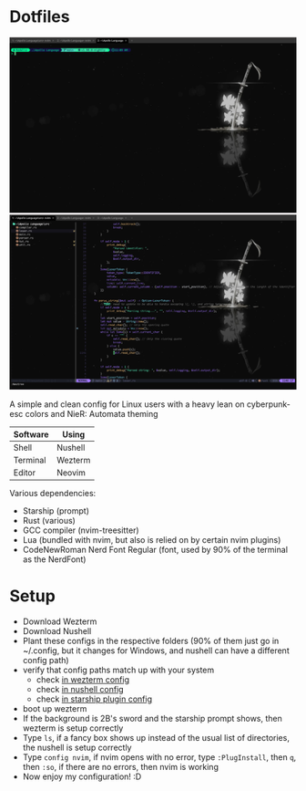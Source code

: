 # Dotfiles

![nushell screenshot](media/screenshot_nu.png)
![nvim screenshot](media/screenshot_nvim.png)

A simple and clean config for Linux users with a heavy lean on cyberpunk-esc colors and NieR: Automata theming


Software | Using
---------|------
Shell | Nushell
Terminal | Wezterm
Editor | Neovim

Various dependencies:
- Starship (prompt)
- Rust (various)
- GCC compiler (nvim-treesitter)
- Lua (bundled with nvim, but also is relied on by certain nvim plugins)
- CodeNewRoman Nerd Font Regular (font, used by 90% of the terminal as the NerdFont)

# Setup
- Download Wezterm
- Download Nushell
- Plant these configs in the respective folders (90% of them just go in ~/.config, but it changes for Windows, and nushell can have a different config path)
- verify that config paths match up with your system
  - check [in wezterm config](wezterm\wezterm.lua#L10)
  - check [in nushell config](nushell\config.nu#L20)
  - check [in starship plugin config](nushell\vendor\autoload\starship.nu#L8)
- boot up wezterm
- If the background is 2B's sword and the starship prompt shows, then wezterm is setup correctly
- Type `ls`, if a fancy box shows up instead of the usual list of directories, the nushell is setup correctly
- Type `config nvim`, if nvim opens with no error, type `:PlugInstall`, then `q`, then `:so`, if there are no errors, then nvim is working
- Now enjoy my configuration! \:D
